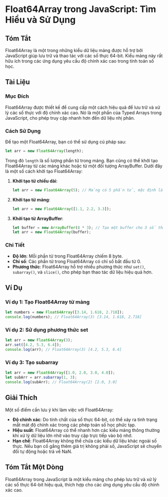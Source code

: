 <!--
Meta Description: # Float64Array trong JavaScript: Tìm Hiểu và Sử Dụng ## Tóm Tắt Float64Array là một trong những kiểu dữ liệu mảng được hỗ trợ bởi JavaScript giúp lưu ...
Meta Keywords: float64array, javascript, trong, một, các
-->

# Float64Array trong JavaScript: Tìm Hiểu và Sử Dụng

## Tóm Tắt
Float64Array là một trong những kiểu dữ liệu mảng được hỗ trợ bởi JavaScript giúp lưu trữ và thao tác với các số thực 64-bit. Kiểu mảng này rất hữu ích trong các ứng dụng yêu cầu độ chính xác cao trong tính toán số học.

## Tài Liệu
### Mục Đích
Float64Array được thiết kế để cung cấp một cách hiệu quả để lưu trữ và xử lý các số thực với độ chính xác cao. Nó là một phần của Typed Arrays trong JavaScript, cho phép truy cập nhanh hơn đến dữ liệu nhị phân.

### Cách Sử Dụng
Để tạo một Float64Array, bạn có thể sử dụng cú pháp sau:

```javascript
let arr = new Float64Array(length);
```

Trong đó `length` là số lượng phần tử trong mảng. Bạn cũng có thể khởi tạo Float64Array từ các mảng khác hoặc từ một đối tượng ArrayBuffer. Dưới đây là một số cách khởi tạo Float64Array:

1. **Khởi tạo từ chiều dài**:
   ```javascript
   let arr = new Float64Array(5); // Mảng có 5 phần tử, mặc định là 0
   ```

2. **Khởi tạo từ mảng**:
   ```javascript
   let arr = new Float64Array([1.1, 2.2, 3.3]);
   ```

3. **Khởi tạo từ ArrayBuffer**:
   ```javascript
   let buffer = new ArrayBuffer(8 * 3); // Tạo một buffer cho 3 số thực
   let arr = new Float64Array(buffer);
   ```

### Chi Tiết
- **Độ lớn**: Mỗi phần tử trong Float64Array chiếm 8 byte.
- **Chỉ số**: Các phần tử trong Float64Array có chỉ số bắt đầu từ 0.
- **Phương thức**: Float64Array hỗ trợ nhiều phương thức như `set()`, `subarray()`, và `slice()`, cho phép bạn thao tác dữ liệu hiệu quả hơn.

## Ví Dụ
### Ví dụ 1: Tạo Float64Array từ mảng
```javascript
let numbers = new Float64Array([3.14, 1.618, 2.718]);
console.log(numbers); // Float64Array(3) [3.14, 1.618, 2.718]
```

### Ví dụ 2: Sử dụng phương thức set
```javascript
let arr = new Float64Array(3);
arr.set([4.2, 5.3, 6.4]);
console.log(arr); // Float64Array(3) [4.2, 5.3, 6.4]
```

### Ví dụ 3: Tạo subarray
```javascript
let arr = new Float64Array([1.0, 2.0, 3.0, 4.0]);
let subArr = arr.subarray(1, 3);
console.log(subArr); // Float64Array(2) [2.0, 3.0]
```

## Giải Thích
Một số điểm cần lưu ý khi làm việc với Float64Array:

- **Độ chính xác**: Do tính chất của số thực 64-bit, có thể xảy ra tình trạng mất mát độ chính xác trong các phép toán số học phức tạp.
- **Hiệu suất**: Float64Array có thể nhanh hơn các kiểu mảng thông thường khi xử lý dữ liệu lớn nhờ vào truy cập trực tiếp vào bộ nhớ.
- **Hạn chế**: Float64Array không thể chứa các kiểu dữ liệu khác ngoài số thực. Nếu bạn cố gắng thêm giá trị không phải số, JavaScript sẽ chuyển đổi tự động hoặc trả về NaN.

## Tóm Tắt Một Dòng
Float64Array trong JavaScript là một kiểu mảng cho phép lưu trữ và xử lý các số thực 64-bit hiệu quả, thích hợp cho các ứng dụng yêu cầu độ chính xác cao.